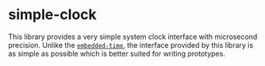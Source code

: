 # simple-clock

This library provides a very simple system clock interface with microsecond precision. Unlike the [`embedded-time`](https://crates.io/crates/embedded-time), the interface provided by this library is as simple as possible which is better suited for writing prototypes.
